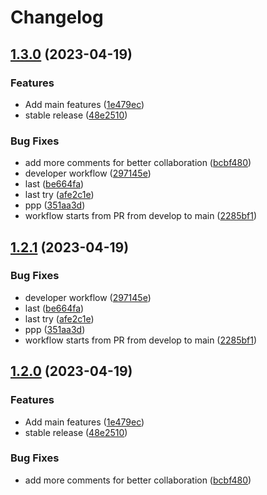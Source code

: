 # Changelog


## [1.3.0](https://github.com/soberhacker/obsidian-telegram-sync/compare/v1.2.1...1.3.0) (2023-04-19)


### Features

* Add main features ([1e479ec](https://github.com/soberhacker/obsidian-telegram-sync/commit/1e479ecffb9b4a9ad3414405e887c551cdffc67e))
* stable release ([48e2510](https://github.com/soberhacker/obsidian-telegram-sync/commit/48e2510c9dfb15229d20597e4bffc4698406f889))


### Bug Fixes

* add more comments for better collaboration ([bcbf480](https://github.com/soberhacker/obsidian-telegram-sync/commit/bcbf48064122c734d3383d327709b682fa907847))
* developer workflow ([297145e](https://github.com/soberhacker/obsidian-telegram-sync/commit/297145eae3e8ccc9e6c15b397cbc30a4c1ccbfd2))
* last ([be664fa](https://github.com/soberhacker/obsidian-telegram-sync/commit/be664fa399c918f66e392e820a614e939c98ede9))
* last try ([afe2c1e](https://github.com/soberhacker/obsidian-telegram-sync/commit/afe2c1e8ab67f1ce3acc5df7487041f2c46831e9))
* ppp ([351aa3d](https://github.com/soberhacker/obsidian-telegram-sync/commit/351aa3d7aadd6f9d5618b07998577fbc0f67480d))
* workflow starts from  PR from develop to main ([2285bf1](https://github.com/soberhacker/obsidian-telegram-sync/commit/2285bf1c2ec74680ab0cfb5314c63eafe034ee43))

## [1.2.1](https://github.com/soberhacker/obsidian-telegram-sync/compare/1.2.0...1.2.1) (2023-04-19)


### Bug Fixes

* developer workflow ([297145e](https://github.com/soberhacker/obsidian-telegram-sync/commit/297145eae3e8ccc9e6c15b397cbc30a4c1ccbfd2))
* last ([be664fa](https://github.com/soberhacker/obsidian-telegram-sync/commit/be664fa399c918f66e392e820a614e939c98ede9))
* last try ([afe2c1e](https://github.com/soberhacker/obsidian-telegram-sync/commit/afe2c1e8ab67f1ce3acc5df7487041f2c46831e9))
* ppp ([351aa3d](https://github.com/soberhacker/obsidian-telegram-sync/commit/351aa3d7aadd6f9d5618b07998577fbc0f67480d))
* workflow starts from  PR from develop to main ([2285bf1](https://github.com/soberhacker/obsidian-telegram-sync/commit/2285bf1c2ec74680ab0cfb5314c63eafe034ee43))

## [1.2.0](https://github.com/soberhacker/obsidian-telegram-sync/compare/v1.1.0...1.2.0) (2023-04-19)


### Features

* Add main features ([1e479ec](https://github.com/soberhacker/obsidian-telegram-sync/commit/1e479ecffb9b4a9ad3414405e887c551cdffc67e))
* stable release ([48e2510](https://github.com/soberhacker/obsidian-telegram-sync/commit/48e2510c9dfb15229d20597e4bffc4698406f889))


### Bug Fixes

* add more comments for better collaboration ([bcbf480](https://github.com/soberhacker/obsidian-telegram-sync/commit/bcbf48064122c734d3383d327709b682fa907847))
